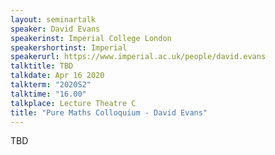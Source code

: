 ```yaml
---
layout: seminartalk
speaker: David Evans
speakerinst: Imperial College London
speakershortinst: Imperial
speakerurl: https://www.imperial.ac.uk/people/david.evans
talktitle: TBD
talkdate: Apr 16 2020
talkterm: "2020S2"
talktime: "16.00"
talkplace: Lecture Theatre C
title: "Pure Maths Colloquium - David Evans"
---
```


 TBD